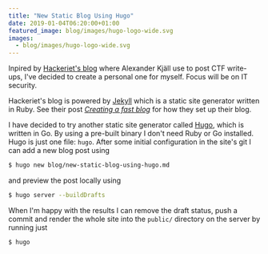```yaml
---
title: "New Static Blog Using Hugo"
date: 2019-01-04T06:20:00+01:00
featured_image: blog/images/hugo-logo-wide.svg
images:
  - blog/images/hugo-logo-wide.svg
---
```

Inpired by [Hackeriet's blog](https://blog.hackeriet.no/) where Alexander Kjäll use to post CTF write-ups, I've decided to create a personal one for myself. Focus will be on IT security.

Hackeriet's blog is powered by [Jekyll](https://jekyllrb.com/) which is a static site generator written in Ruby. See their post _[Creating a fast blog](https://blog.hackeriet.no/creating-a-fast-blog/)_ for how they set up their blog. 


I have decided to try another static site generator called [Hugo](https://gohugo.io/), which is written in Go. By using a pre-built binary I don't need Ruby or Go installed. Hugo is just one file: `hugo`. After some initial configuration in the site's git I can add a new blog post using
```bash
$ hugo new blog/new-static-blog-using-hugo.md
```
and preview the post locally using
```bash
$ hugo server --buildDrafts
```
When I'm happy with the results I can remove the draft status, push a commit and render the whole site into the `public/` directory on the server by running just
```bash
$ hugo
```
